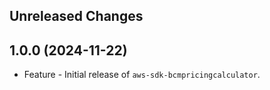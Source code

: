 Unreleased Changes
------------------

1.0.0 (2024-11-22)
------------------

* Feature - Initial release of `aws-sdk-bcmpricingcalculator`.

